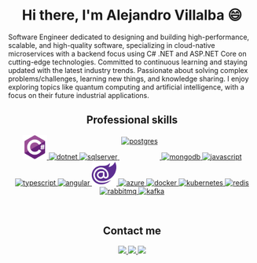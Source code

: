<h1 align="center">Hi there, I'm Alejandro Villalba 😄</h1>

Software Engineer dedicated to designing and building high-performance, scalable, and high-quality software, specializing in cloud-native microservices with a backend focus using C# .NET and ASP.NET Core on cutting-edge technologies.  Committed to continuous learning and staying updated with the latest industry trends. Passionate about solving complex problems/challenges, learning new things, and knowledge sharing. I enjoy exploring topics like quantum computing and artificial intelligence, with a focus on their future industrial applications.


<h2 align="center">Professional skills</h2>

<p align="center">
 </a>
  <a href="https://learn.microsoft.com/en-us/dotnet/csharp/">
    <img src="https://raw.githubusercontent.com/devicons/devicon/master/icons/csharp/csharp-original.svg"  with="50" height="50" alt="csharp">
  </a>
  <a href="https://dotnet.microsoft.com/en-us/">
    <img src="https://cdn.jsdelivr.net/gh/devicons/devicon/icons/dotnetcore/dotnetcore-original.svg" with="50" height="50" alt="dotnet" >
   </a>
  <a href="https://www.microsoft.com/en-us/sql-server/sql-server-downloads">
    <img src="https://cdn.jsdelivr.net/gh/devicons/devicon/icons/microsoftsqlserver/microsoftsqlserver-plain.svg" with="50" height="50" alt="sqlserver" >
   </a>
  <a href="https://www.postgresql.org/">
 <img src="https://cdn.jsdelivr.net/gh/devicons/devicon/icons/postgresql/postgresql-original.svg" width="50" height="50" alt="postgres" style="vertical-align:top; margin:4px"/>
  </a> 
  <a href="https://www.mongodb.com/">
    <img src="https://cdn.jsdelivr.net/gh/devicons/devicon/icons/mongodb/mongodb-original.svg" with="50" height="50" alt="mongodb" >
  </a>  
      <a href="https://www.javascript.com/">
    <img src="https://cdn.jsdelivr.net/gh/devicons/devicon/icons/javascript/javascript-original.svg" with="50" height="50" alt="javascript" >
  </a>
  <a href="https://www.typescriptlang.org/">
    <img src="https://cdn.jsdelivr.net/gh/devicons/devicon/icons/typescript/typescript-original.svg" with="50" height="50" alt="typescript" >
  </a>
  <a href="https://angular.io/">
    <img src="https://cdn.jsdelivr.net/gh/devicons/devicon/icons/angularjs/angularjs-original.svg" with="50" height="50" alt="angular" >
  </a>
  <a href="https://dotnet.microsoft.com/es-es/apps/aspnet/web-apps/blazor">
    <img src="https://github.com/devicons/devicon/blob/master/icons/blazor/blazor-original.svg" with="50" height="50" alt="angular" >
  </a>
    <a href="https://azure.microsoft.com/en-us/">
    <img src="https://cdn.jsdelivr.net/gh/devicons/devicon/icons/azure/azure-original.svg" with="50" height="50" alt="azure" >
  </a>
  <a href="https://www.docker.com/">
    <img src="https://cdn.jsdelivr.net/gh/devicons/devicon/icons/docker/docker-original.svg" with="50" height="50" alt="docker" >
  </a>
   </a>
  <a href="https://kubernetes.io/">
    <img src="https://cdn.jsdelivr.net/gh/devicons/devicon/icons/kubernetes/kubernetes-plain.svg" with="50" height="50" alt="kubernetes" >
  </a>
  <a href="https://redis.io/">
    <img src="https://cdn.jsdelivr.net/gh/devicons/devicon/icons/redis/redis-original.svg" with="50" height="50" alt="redis" >
  </a>  
  <a href="https://www.rabbitmq.com/">
    <img src="https://www.vectorlogo.zone/logos/rabbitmq/rabbitmq-icon.svg" with="50" height="50" alt="rabbitmq" >
  </a>
  <a href="https://kafka.apache.org/">
    <img src="https://cdn.jsdelivr.net/gh/devicons/devicon/icons/apachekafka/apachekafka-original.svg" with="50" height="50" alt="kafka" >
  </a>
  <br/>
</p>
<br/>

<h2 align="center">Contact me</h2>

<p align="center"> 
 <a href="https://www.linkedin.com/in/alvillalba" alt="Linkedin">
   <img src="https://img.shields.io/badge/LinkedIn-0A66C2?logo=linkedin&logoColor=white&style=for-the-badge" />
   </a>
 <a href="https://twitter.com/qubitsey" alt="Twitter">
   <img src="https://img.shields.io/badge/Twitter-1DA1F2?logo=twitter&logoColor=white&style=for-the-badge" />
 </a>
 <a href="mailto:qubitsey@gmail.com" alt="Gmail">
   <img src="https://img.shields.io/badge/Gmail-D14836?logo=gmail&logoColor=white&style=for-the-badge" />
 </a>
</p>


